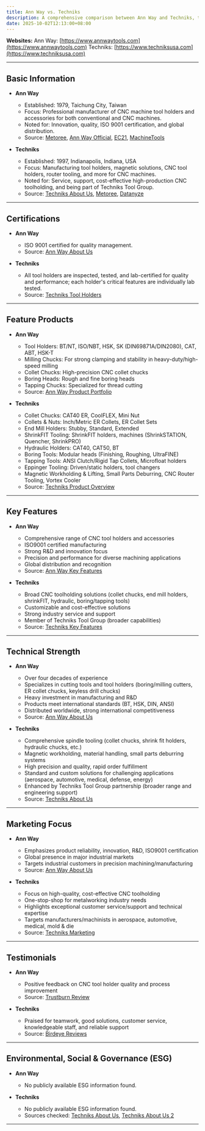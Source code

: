 ```yaml
---
title: Ann Way vs. Techniks
description: A comprehensive comparison between Ann Way and Techniks, two prominent manufacturers of CNC machine tool holders and accessories. This report covers their history, certifications, feature products, key features, technical strengths, marketing focus, and customer testimonials.
date: 2025-10-02T12:13:00+08:00
---
```


**Websites:**
Ann Way: [https://www.annwaytools.com](https://www.annwaytools.com)
Techniks: [https://www.techniksusa.com](https://www.techniksusa.com)

---

## Basic Information

- **Ann Way**
  - Established: 1979, Taichung City, Taiwan
  - Focus: Professional manufacturer of CNC machine tool holders and accessories for both conventional and CNC machines.
  - Noted for: Innovation, quality, ISO 9001 certification, and global distribution.
  - Source: [Metoree](https://us.metoree.com/companies/141379/), [Ann Way Official](https://www.annwaytools.com/), [EC21](https://annway.en.ec21.com/company_info.html), [MachineTools](https://www.machinetools.com/en/companies/172095-ann-way-machine-tools-co-dot-ltd)

- **Techniks**
  - Established: 1997, Indianapolis, Indiana, USA
  - Focus: Manufacturing tool holders, magnetic solutions, CNC tool holders, router tooling, and more for CNC machines.
  - Noted for: Service, support, cost-effective high-production CNC toolholding, and being part of Techniks Tool Group.
  - Source: [Techniks About Us](https://www.techniksusa.com/about-us-2/), [Metoree](https://us.metoree.com/companies/147899/), [Datanyze](https://www.datanyze.com/companies/techniks/192479356)

---

## Certifications

- **Ann Way**
  - ISO 9001 certified for quality management.
  - Source: [Ann Way About Us](https://www.annwaytools.com/msg/about-us.html)

- **Techniks**
  - All tool holders are inspected, tested, and lab-certified for quality and performance; each holder's critical features are individually lab tested.
  - Source: [Techniks Tool Holders](https://www.techniksusa.com/tool-holders/)

---

## Feature Products

- **Ann Way**
  - Tool Holders: BT/NT, ISO/NBT, HSK, SK (DIN69871A/DIN2080), CAT, ABT, HSK-T
  - Milling Chucks: For strong clamping and stability in heavy-duty/high-speed milling
  - Collet Chucks: High-precision CNC collet chucks
  - Boring Heads: Rough and fine boring heads
  - Tapping Chucks: Specialized for thread cutting
  - Source: [Ann Way Product Portfolio](https://www.annwaytools.com/product.html)

- **Techniks**
  - Collet Chucks: CAT40 ER, CoolFLEX, Mini Nut
  - Collets & Nuts: Inch/Metric ER Collets, ER Collet Sets
  - End Mill Holders: Stubby, Standard, Extended
  - ShrinkFIT Tooling: ShrinkFIT holders, machines (ShrinkSTATION, Quencher, ShrinkPRO)
  - Hydraulic Holders: CAT40, CAT50, BT
  - Boring Tools: Modular heads (Finishing, Roughing, UltraFINE)
  - Tapping Tools: ANSI Clutch/Rigid Tap Collets, Microfloat holders
  - Eppinger Tooling: Driven/static holders, tool changers
  - Magnetic Workholding & Lifting, Small Parts Deburring, CNC Router Tooling, Vortex Cooler
  - Source: [Techniks Product Overview](https://www.techniksusa.com)

---

## Key Features

- **Ann Way**
  - Comprehensive range of CNC tool holders and accessories
  - ISO9001 certified manufacturing
  - Strong R&D and innovation focus
  - Precision and performance for diverse machining applications
  - Global distribution and recognition
  - Source: [Ann Way Key Features](https://www.annwaytools.com)

- **Techniks**
  - Broad CNC toolholding solutions (collet chucks, end mill holders, shrinkFIT, hydraulic, boring/tapping tools)
  - Customizable and cost-effective solutions
  - Strong industry service and support
  - Member of Techniks Tool Group (broader capabilities)
  - Source: [Techniks Key Features](https://www.techniksusa.com/)

---

## Technical Strength

- **Ann Way**
  - Over four decades of experience
  - Specializes in cutting tools and tool holders (boring/milling cutters, ER collet chucks, keyless drill chucks)
  - Heavy investment in manufacturing and R&D
  - Products meet international standards (BT, HSK, DIN, ANSI)
  - Distributed worldwide, strong international competitiveness
  - Source: [Ann Way About Us](https://www.annwaytools.com/msg/about-us.html)

- **Techniks**
  - Comprehensive spindle tooling (collet chucks, shrink fit holders, hydraulic chucks, etc.)
  - Magnetic workholding, material handling, small parts deburring systems
  - High precision and quality, rapid order fulfillment
  - Standard and custom solutions for challenging applications (aerospace, automotive, medical, defense, energy)
  - Enhanced by Techniks Tool Group partnership (broader range and engineering support)
  - Source: [Techniks About Us](https://www.techniksusa.com/about-us-2/)

---

## Marketing Focus

- **Ann Way**
  - Emphasizes product reliability, innovation, R&D, ISO9001 certification
  - Global presence in major industrial markets
  - Targets industrial customers in precision machining/manufacturing
  - Source: [Ann Way About Us](https://www.annwaytools.com/msg/about-us.html)

- **Techniks**
  - Focus on high-quality, cost-effective CNC toolholding
  - One-stop-shop for metalworking industry needs
  - Highlights exceptional customer service/support and technical expertise
  - Targets manufacturers/machinists in aerospace, automotive, medical, mold & die
  - Source: [Techniks Marketing](https://www.techniksusa.com)

---

## Testimonials

- **Ann Way**
  - Positive feedback on CNC tool holder quality and process improvement
  - Source: [Trustburn Review](https://trustburn.com/review/g79TNowBQ7I2aKiq4d58)

- **Techniks**
  - Praised for teamwork, good solutions, customer service, knowledgeable staff, and reliable support
  - Source: [Birdeye Reviews](https://reviews.birdeye.com/techniks-150536304138465)

---

## Environmental, Social & Governance (ESG)

- **Ann Way**
  - No publicly available ESG information found.

- **Techniks**
  - No publicly available ESG information found.
  - Sources checked: [Techniks About Us](https://www.techniksusa.com/about-us/), [Techniks About Us 2](https://www.techniksusa.com/about-us-2/)

---